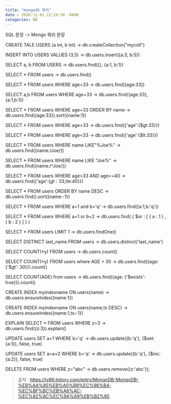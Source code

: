```yaml
---
title: "mongodb 쿼리"
date : 2020-11-01 22:19:30 -0400
categories: DB
---
```



 SQL 문장	-> Mongo 쿼리 문장

CREATE TALE USERS (a int, b int) ->	db.createCollection("mycoll") 

 INSERT INTO USERS VALUES (3,5) -> 	db.users.insert({a:3, b:5}) 
 
 SELECT a, b FROM USERS	-> db.users.find({}, {a:1, b:1}) 
 
 SELECT * FROM users		->  db.users.find()
 
 SELECT * FROM users WHERE age=33		->  db.users.find({age:33})
 
 SELECT a,b FROM users WHERE age=33		->  db.users.find({age:33}, {a:1,b:1})
 
 SELECT * FROM users WHERE age=33 ORDER BY name		->  db.users.find({age:33}).sort({name:1})
 
 SELECT * FROM users WHERE age>33		->  db.users.find({'age':{$gt:33}})
 
 SELECT * FROM users WHERE age<33	 	-> db.users.find({'age':{$lt:33}})
 
 SELECT * FROM users WHERE name LIKE"%Joe%"		->  db.users.find({name:/Joe/})
 
 SELECT * FROM users WHERE name LIKE "Joe%"		->  db.users.find({name:/^Joe/})
 
 SELECT * FROM users WHERE age>33 AND age<=40		->  db.users.find({'age':{$gt:33,$lte:40}})
 
 SELECT * FROM users ORDER BY name DESC	-> 	 db.users.find().sort({name:-1})
 
 SELECT * FROM users WHERE a=1 and b='q'		->  db.users.find({a:1,b:'q'})
 
 SELECT * FROM users WHERE a=1 or b=2		->  db.users.find( { $or : [ { a : 1 } , { b : 2 } ] } )
 
 SELECT * FROM users LIMIT 1		->  db.users.findOne()
 
 SELECT DISTINCT last_name FROM users		->  db.users.distinct('last_name')
 
 SELECT COUNT(*y) FROM users		->  db.users.count()
 
 SELECT COUNT(*y) FROM users where AGE > 30		->  db.users.find({age: {'$gt': 30}}).count()
 
 SELECT COUNT(AGE) from users		->  db.users.find({age: {'$exists': true}}).count()
 
 CREATE INDEX myindexname ON users(name)	-> 	 db.users.ensureIndex({name:1})
 
 CREATE INDEX myindexname ON users(name,ts DESC)		->  db.users.ensureIndex({name:1,ts:-1})
 
 EXPLAIN SELECT * FROM users WHERE z=3	-> 	 db.users.find({z:3}).explain()
 
 UPDATE users SET a=1 WHERE b='q'	-> 	 db.users.update({b:'q'}, {$set:{a:1}}, false, true)
 
 UPDATE users SET a=a+2 WHERE b='q'		->  db.users.update({b:'q'}, {$inc:{a:2}}, false, true)
 
 DELETE FROM users WHERE z="abc"	-> 	 db.users.remove({z:'abc'});



> 출처 : https://jy86.tistory.com/entry/MongoDB-MongoDB-%EB%AA%85%EB%A0%B9%EC%96%B4-%EC%BF%BC%EB%A6%AC-%EC%82%AC%EC%9A%A9%EB%B2%95

